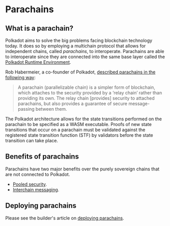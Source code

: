 # Parachains

## What is a parachain?

Polkadot aims to solve the big problems facing blockchain technology today. It does so by employing a multichain protocol that allows for independent chains, called _parachains_, to interoperate. Parachains are able to interoperate since they are connected into the same base layer called the [Polkadot Runtime Environment](./PRE.md). 

Rob Habermeier, a co-founder of Polkadot, [described parachains in the following way](https://medium.com/polkadot-network/polkadot-the-parachain-3808040a769a):

> A parachain (parallelizable chain) is a simpler form of blockchain, which attaches to the security provided by a ‘relay chain’ rather than providing its own. The relay chain [provides] security to attached parachains, but also provides a guarantee of secure message-passing between them.

The Polkadot architecture allows for the state transitions performed on the parachain to be specified as a WASM executable. Proofs of new state transitions that occur on a parachain must be validated against the registered state transition function (STF) by validators before the state transition can take place.

## Benefits of parachains

Parachains have two major benefits over the purely sovereign chains that are not connected to Polkadot.

- [Pooled security](./security.md).
- [Interchain messaging](./interchain.md).

## Deploying parachains

Please see the builder's article on [deploying parachains](../build/deploy_parachains.md).
